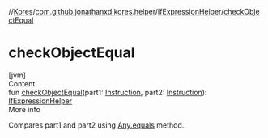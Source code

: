 //[Kores](../../index.md)/[com.github.jonathanxd.kores.helper](../index.md)/[IfExpressionHelper](index.md)/[checkObjectEqual](check-object-equal.md)



# checkObjectEqual  
[jvm]  
Content  
fun [checkObjectEqual](check-object-equal.md)(part1: [Instruction](../../com.github.jonathanxd.kores/-instruction/index.md), part2: [Instruction](../../com.github.jonathanxd.kores/-instruction/index.md)): [IfExpressionHelper](index.md)  
More info  


Compares part1 and part2 using [Any.equals](../../com.github.jonathanxd.kores.util/-simple-resolver/index.md#%5Bkotlin%2FAny%2Fequals%2F%23kotlin.Any%3F%2FPointingToDeclaration%2F%5D%2FFunctions%2F-427383591) method.

  



